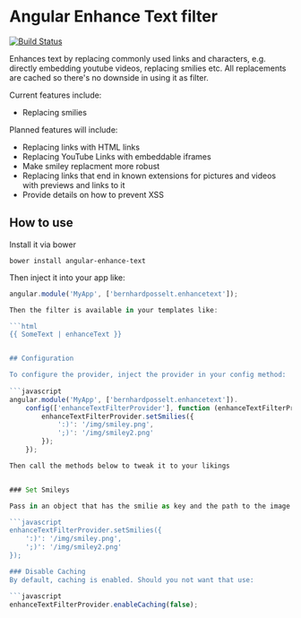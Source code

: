 # Angular Enhance Text filter

[![Build Status](https://travis-ci.org/Raydiation/angular-enhance-text.png?branch=master)](https://travis-ci.org/Raydiation/angular-enhance-text)

Enhances text by replacing commonly used links and characters, e.g. directly embedding youtube videos, replacing smilies etc. All replacements are cached so there's no downside in using it as filter.

Current features include: 

* Replacing smilies

Planned features will include:

* Replacing links with HTML links
* Replacing YouTube Links with embeddable iframes
* Make smiley replacment more robust
* Replacing links that end in known extensions for pictures and videos with previews and links to it
* Provide details on how to prevent XSS

## How to use

Install it via bower
    
    bower install angular-enhance-text

Then inject it into your app like:
    
```javascript
angular.module('MyApp', ['bernhardposselt.enhancetext']);

Then the filter is available in your templates like:

```html
{{ SomeText | enhanceText }}


## Configuration

To configure the provider, inject the provider in your config method:
    
```javascript
angular.module('MyApp', ['bernhardposselt.enhancetext']).
    config(['enhanceTextFilterProvider'], function (enhanceTextFilterProvider) {
        enhanceTextFilterProvider.setSmilies({
            ':)': '/img/smiley.png',
            ';)': '/img/smiley2.png'
        });
    });

Then call the methods below to tweak it to your likings


### Set Smileys

Pass in an object that has the smilie as key and the path to the image as value:

```javascript
enhanceTextFilterProvider.setSmilies({
    ':)': '/img/smiley.png',
    ';)': '/img/smiley2.png'
});

### Disable Caching
By default, caching is enabled. Should you not want that use:

```javascript
enhanceTextFilterProvider.enableCaching(false);